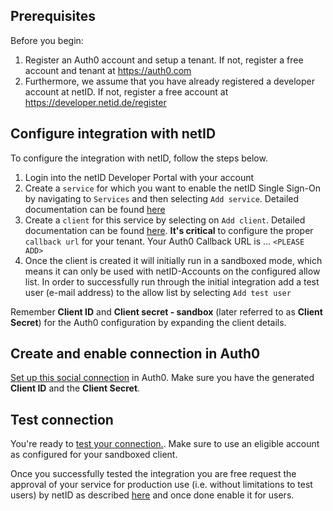 ## Prerequisites

Before you begin:

1. Register an Auth0 account and setup a tenant. If not, register a free account and tenant at https://auth0.com
2. Furthermore, we assume that you have already registered a developer account at netID. If not, register a free account at https://developer.netid.de/register

## Configure integration with netID

To configure the integration with netID, follow the steps below.

1. Login into the netID Developer Portal with your account
2. Create a `service` for which you want to enable the netID Single Sign-On by navigating to `Services` and then selecting `Add service`. Detailed documentation can be found [here](https://developerzone.netid.dev/devportal/tutorial/services/)
3. Create a `client` for this service by selecting on `Add client`. Detailed documentation can be found [here](https://developerzone.netid.dev/devportal/tutorial/clients/#creating-a-client). **It's critical** to configure the proper `callback url` for your tenant. Your Auth0 Callback URL is ... `<PLEASE ADD>`
4. Once the client is created it will initially run in a sandboxed mode, which means it can only be used with  netID-Accounts on the configured allow list. In order to successfully run through the initial integration add a
test user (e-mail address) to the allow list by selecting `Add test user`

Remember **Client ID** and **Client secret - sandbox** (later referred to as **Client Secret**) for the Auth0 configuration by expanding the client details.

## Create and enable connection in Auth0

[Set up this social connection](https://auth0.com/docs/dashboard/guides/connections/set-up-connections-social) in Auth0. Make sure you have the generated **Client ID** and the **Client Secret**.

## Test connection

You're ready to [test your connection.](https://auth0.com/docs/get-started/dashboard/test-social-connections). Make sure to use an eligible account as configured for your sandboxed client.

Once you successfully tested the integration you are free request the approval of your service for production use (i.e. without limitations to test users) by netID as described [here](https://developerzone.netid.dev/devportal/tutorial/services/#approval-for-production-use) and once done enable it for users.
